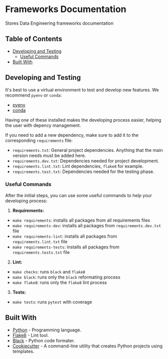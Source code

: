 # Frameworks Documentation

Stores Data Engineering frameworks documentation

## Table of Contents

- [Developing and Testing](#developing-and-testing)
  - [Useful Commands](#useful-commands)
- [Built With](#built-with)

## Developing and Testing

It's best to use a virtual environment to test and develop new features. We recommend `pyenv` or `conda`:
- [pyenv](https://github.com/pyenv/pyenv)
- [conda](https://docs.conda.io/en/latest/)

Having one of these installed makes the developing process easier, helping the user with depency management.

If you need to add a new dependency, make sure to add it to the corresponding `requirements` file:
- `requirements.txt`: General project dependencies. Anything that the main version needs must be added here.
- `requirements.dev.txt`: Dependencies needed for project development.
- `requirements.lint.txt`: Lint dependencies, `flake8` for example.
- `requirements.test.txt`: Dependencies needed for the testing phase.

### Useful Commands

After the initial steps, you can use some useful commands to help your developing process:

1. **Requirements:**
  - `make requirements`: installs all packages from all requirements files
  - `make requirements-dev`: installs all packages from `requirements.dev.txt` file
  - `make requirements-lint`: installs all packages from `requirements.lint.txt` file
  - `make requirements-tests`: installs all packages from `requirements.tests.txt` file
2. **Lint:**
  - `make checks`: runs `black` and `flake8`
  - `make black`: runs only the `black` reformating process
  - `make flake8`: runs only the `flake8` lint process
3. **Tests:**
  - `make tests`: runs `pytest` with coverage

## Built With

- [Python](https://www.python.org/) - Programming language.
- [Flake8](https://pypi.org/project/flake8/) - Lint tool.
- [Black](https://black.readthedocs.io/en/stable/) - Python code formater.
- [Cookiecutter](https://github.com/cookiecutter/cookiecutter) - A command-line utility that creates Python projects using templates.